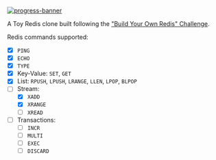 [![progress-banner](https://backend.codecrafters.io/progress/redis/9040161d-6b77-4504-ad04-0cbb7d2df4cf)](https://app.codecrafters.io/users/codecrafters-bot?r=2qF)

A Toy Redis clone built following the ["Build Your Own Redis" Challenge](https://codecrafters.io/challenges/redis).

Redis commands supported:

- [x] `PING`
- [x] `ECHO`
- [x] `TYPE`
- [x]  Key-Value: `SET`, `GET`
- [X]  List: `RPUSH`, `LPUSH`, `LRANGE`, `LLEN`, `LPOP`, `BLPOP`
- [ ]  Stream:
   - [x] `XADD`
   - [x] `XRANGE`
   - [ ] `XREAD`
- [ ] Transactions:
   - [ ] `INCR`
   - [ ] `MULTI`
   - [ ] `EXEC`
   - [ ] `DISCARD`